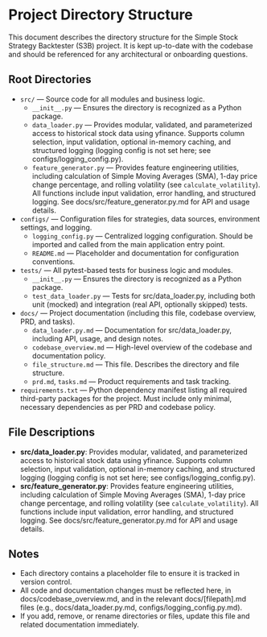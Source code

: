 # Project Directory Structure

This document describes the directory structure for the Simple Stock Strategy Backtester (S3B) project. It is kept up-to-date with the codebase and should be referenced for any architectural or onboarding questions.

## Root Directories

- `src/` — Source code for all modules and business logic.
    - `__init__.py` — Ensures the directory is recognized as a Python package.
    - `data_loader.py` — Provides modular, validated, and parameterized access to historical stock data using yfinance. Supports column selection, input validation, optional in-memory caching, and structured logging (logging config is not set here; see configs/logging_config.py).
    - `feature_generator.py` — Provides feature engineering utilities, including calculation of Simple Moving Averages (SMA), 1-day price change percentage, and rolling volatility (see `calculate_volatility`). All functions include input validation, error handling, and structured logging. See docs/src/feature_generator.py.md for API and usage details.
- `configs/` — Configuration files for strategies, data sources, environment settings, and logging.
    - `logging_config.py` — Centralized logging configuration. Should be imported and called from the main application entry point.
    - `README.md` — Placeholder and documentation for configuration conventions.
- `tests/` — All pytest-based tests for business logic and modules.
    - `__init__.py` — Ensures the directory is recognized as a Python package.
    - `test_data_loader.py` — Tests for src/data_loader.py, including both unit (mocked) and integration (real API, optionally skipped) tests.
- `docs/` — Project documentation (including this file, codebase overview, PRD, and tasks).
    - `data_loader.py.md` — Documentation for src/data_loader.py, including API, usage, and design notes.
    - `codebase_overview.md` — High-level overview of the codebase and documentation policy.
    - `file_structure.md` — This file. Describes the directory and file structure.
    - `prd.md`, `tasks.md` — Product requirements and task tracking.
- `requirements.txt` — Python dependency manifest listing all required third-party packages for the project. Must include only minimal, necessary dependencies as per PRD and codebase policy.

## File Descriptions

- **src/data_loader.py**: Provides modular, validated, and parameterized access to historical stock data using yfinance. Supports column selection, input validation, optional in-memory caching, and structured logging (logging config is not set here; see configs/logging_config.py).
- **src/feature_generator.py**: Provides feature engineering utilities, including calculation of Simple Moving Averages (SMA), 1-day price change percentage, and rolling volatility (see `calculate_volatility`). All functions include input validation, error handling, and structured logging. See docs/src/feature_generator.py.md for API and usage details.

## Notes
- Each directory contains a placeholder file to ensure it is tracked in version control.
- All code and documentation changes must be reflected here, in docs/codebase_overview.md, and in the relevant docs/[filepath].md files (e.g., docs/data_loader.py.md, configs/logging_config.py.md).
- If you add, remove, or rename directories or files, update this file and related documentation immediately.
